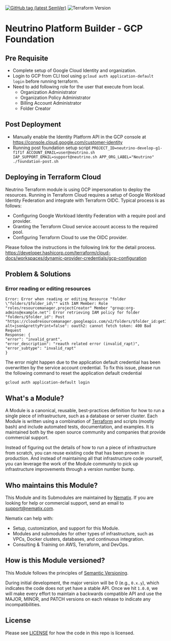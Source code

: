 [![GitHub tag (latest SemVer)](https://img.shields.io/github/tag/neutrino-io/terraform-google-foundation.svg?label=latest)](https://github.com/neutrino-io/terraform-google-foundation/releases/latest)
![Terraform Version](https://img.shields.io/badge/tf-%3E%3D1.0.x-blue.svg)

# Neutrino Platform Builder - GCP Foundation

## Pre Requisite
- Complete setup of Google Cloud Identity and organization.
- Login to GCP from CLI tool using `gcloud auth application-default login` before running terraform.
- Need to add following role for the user that execute from local.
  - Organization Administrator
  - Organization Policy Administrator
  - Billing Account Administrator
  - Folder Creator

## Post Deployment
- Manually enable the Identity Platform API in the GCP console at https://console.cloud.google.com/customer-identity
- Running post foundation setup script `PROJECT_ID=neutrino-develop-g1-f1f1f ACCOUNT_EMAIL=user@neutrino.sh IAP_SUPPORT_EMAIL=support@neutrino.sh APP_ORG_LABEL="Neutrino" ./foundation-post.sh`

## Deploying in Terraform Cloud

Neutrino Terraform module is using GCP impersonation to deploy the resources. Running in Terraform Cloud requires a setup
of Google Workload Identity Federation and integrate with Terraform OIDC. Typical process is as follows:

- Configuring Google Workload Identity Federation with a require pool and provider.
- Granting the Terraform Cloud service account access to the required pool.
- Configuring Terraform Cloud to use the OIDC provider.

Please follow the instructions in the following link for the detail process. https://developer.hashicorp.com/terraform/cloud-docs/workspaces/dynamic-provider-credentials/gcp-configuration

## Problem & Solutions

### Error reading or editing resources

```
Error: Error when reading or editing Resource "folder \"folders/$folder_id\"" with IAM Member: Role "roles/resourcemanager.projectCreator" Member "group:org-admins@example.net": Error retrieving IAM policy for folder "folders/$folder_id": Post "https://cloudresourcemanager.googleapis.com/v2/folders/$folder_id:getIamPolicy?alt=json&prettyPrint=false": oauth2: cannot fetch token: 400 Bad Request
Response: {
"error": "invalid_grant",
"error_description": "reauth related error (invalid_rapt)",
"error_subtype": "invalid_rapt"
}
```

The error might happen due to the application default credential has been overwritten by the service account credential.
To fix this issue, please run the following command to reset the application default credential

```
gcloud auth application-default login
```

## What's a Module?

A Module is a canonical, reusable, best-practices definition for how to run a single piece of infrastructure, such
as a database or server cluster. Each Module is written using a combination of [Terraform](https://www.terraform.io/)
and scripts (mostly bash) and include automated tests, documentation, and examples. It is maintained both by the open
source community and companies that provide commercial support.

Instead of figuring out the details of how to run a piece of infrastructure from scratch, you can reuse
existing code that has been proven in production. And instead of maintaining all that infrastructure code yourself,
you can leverage the work of the Module community to pick up infrastructure improvements through
a version number bump.

## Who maintains this Module?

This Module and its Submodules are maintained by [Nematix](https://nematix.com/). If you are looking for help or
commercial support, send an email to [support@nematix.com](mailto:support@nematix.com?Subject=Terraform%20Modules).

Nematix can help with:

- Setup, customization, and support for this Module.
- Modules and submodules for other types of infrastructure, such as VPCs, Docker clusters, databases, and continuous
  integration.
- Consulting & Training on AWS, Terraform, and DevOps.


## How is this Module versioned?

This Module follows the principles of [Semantic Versioning](http://semver.org/).

During initial development, the major version will be 0 (e.g., `0.x.y`), which indicates the code does not yet have a
stable API. Once we hit `1.0.0`, we will make every effort to maintain a backwards compatible API and use the MAJOR,
MINOR, and PATCH versions on each release to indicate any incompatibilities.

## License

Please see [LICENSE](https://github.com/neutrino-io/terraform-google-foundation/blob/master/LICENSE) for how the code in
this repo is licensed.